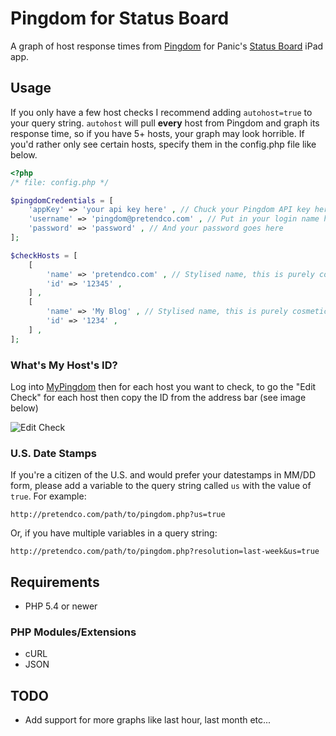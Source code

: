 # Pingdom for Status Board
A graph of host response times from [Pingdom](http://pingdom.com) for Panic's [Status Board](http://panic.com/statusboard/) iPad app.

## Usage
If you only have a few host checks I recommend adding ```autohost=true``` to your query string.  ```autohost``` will pull __every__ host from Pingdom and graph its response time, so if you have 5+ hosts, your graph may look horrible.  If you'd rather only see certain hosts, specify them in the config.php file like below.

```php
<?php
/* file: config.php */

$pingdomCredentials = [
	'appKey' => 'your api key here' , // Chuck your Pingdom API key here
	'username' => 'pingdom@pretendco.com' , // Put in your login name here
	'password' => 'password' , // And your password goes here
];

$checkHosts = [
	[
		'name' => 'pretendco.com' , // Stylised name, this is purely cosmetic
		'id' => '12345' ,
	] ,
	[
		'name' => 'My Blog' , // Stylised name, this is purely cosmetic
		'id' => '1234' ,
	] ,
];
```

### What's My Host's ID?

Log into [MyPingdom](https://my.pingdom.com) then for each host you want to check, to go the "Edit Check" for each host then copy the ID from the address bar (see image below)

![Edit Check](http://www.yesdevnull.net/wp-content/uploads/2014/01/Edit_Check.png)

### U.S. Date Stamps

If you're a citizen  of the U.S. and would prefer your datestamps in MM/DD form, please add a variable to the query string called ```us``` with the value of ```true```.  For example:

```
http://pretendco.com/path/to/pingdom.php?us=true
```

Or, if you have multiple variables in a query string:

```
http://pretendco.com/path/to/pingdom.php?resolution=last-week&us=true
```

## Requirements
- PHP 5.4 or newer

### PHP Modules/Extensions
- cURL
- JSON

## TODO
- Add support for more graphs like last hour, last month etc...
